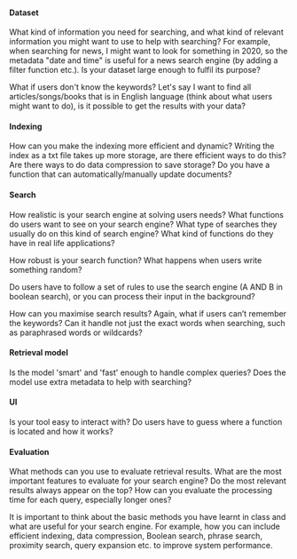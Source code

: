 #### Dataset

What kind of information you need for searching, and what kind of relevant information you might want to use to help with searching? For example, when searching for news, I might want to look for something in 2020, so the metadata "date and time" is useful for a news search engine (by adding a filter function etc.). Is your dataset large enough to fulfil its purpose?

What if users don't know the keywords? Let's say I want to find all articles/songs/books that is in English language (think about what users might want to do), is it possible to get the results with your data?

#### Indexing

How can you make the indexing more efficient and dynamic? Writing the index as a txt file takes up more storage, are there efficient ways to do this? Are there ways to do data compression to save storage? Do you have a function that can automatically/manually update documents?

#### Search

How realistic is your search engine at solving users needs? What functions do users want to see on your search engine? What type of searches they usually do on this kind of search engine? What kind of functions do they have in real life applications?

How robust is your search function? What happens when users write something random?

Do users have to follow a set of rules to use the search engine (A AND B in boolean search), or you can process their input in the background?

How can you maximise search results? Again, what if users can’t remember the keywords? Can it handle not just the exact words when searching, such as paraphrased words or wildcards?

#### Retrieval model

Is the model 'smart' and 'fast' enough to handle complex queries? Does the model use extra metadata to help with searching?

#### UI

Is your tool easy to interact with? Do users have to guess where a function is located and how it works?

#### Evaluation

What methods can you use to evaluate retrieval results. What are the most important features to evaluate for your search engine? Do the most relevant results always appear on the top? How can you evaluate the processing time for each query, especially longer ones?

It is important to think about the basic methods you have learnt in class and what are useful for your search engine. For example, how you can include efficient indexing, data compression, Boolean search, phrase search, proximity search, query expansion etc. to improve system performance.
